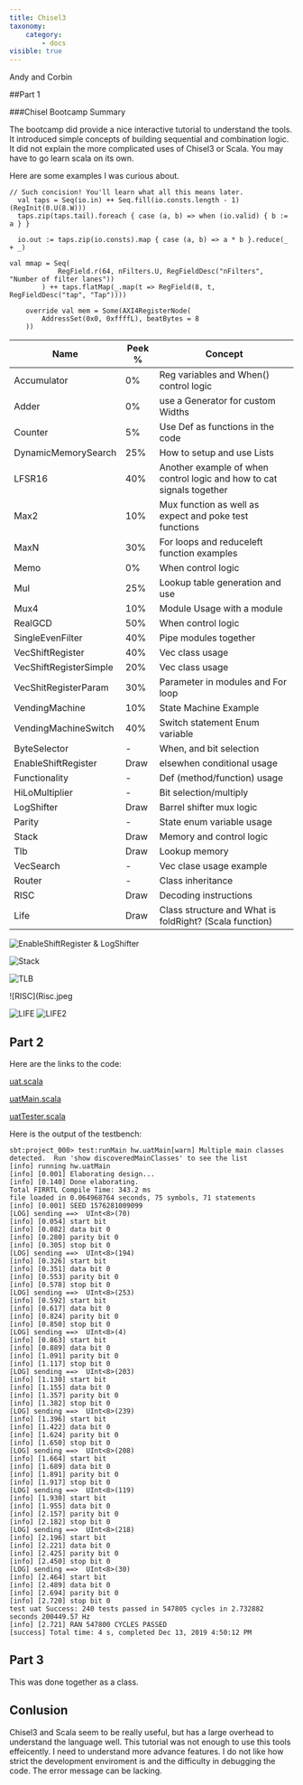 ```yaml
---
title: Chisel3
taxonomy:
    category:
        - docs
visible: true
---
```


Andy and Corbin

##Part 1

###Chisel Bootcamp Summary

The bootcamp did provide a nice interactive tutorial to understand the tools.
It introduced simple concepts of building sequential and combination logic.
It did not explain the more complicated uses of Chisel3 or Scala.
You may have to go learn scala on its own.

Here are some examples I was curious about.

~~~
// Such concision! You'll learn what all this means later.
  val taps = Seq(io.in) ++ Seq.fill(io.consts.length - 1)(RegInit(0.U(8.W)))
  taps.zip(taps.tail).foreach { case (a, b) => when (io.valid) { b := a } }

  io.out := taps.zip(io.consts).map { case (a, b) => a * b }.reduce(_ + _)

val mmap = Seq(
            RegField.r(64, nFilters.U, RegFieldDesc("nFilters", "Number of filter lanes"))
        ) ++ taps.flatMap(_.map(t => RegField(8, t, RegFieldDesc("tap", "Tap"))))

    override val mem = Some(AXI4RegisterNode(
        AddressSet(0x0, 0xffffL), beatBytes = 8
    ))
~~~



| Name  | Peek % | Concept|
| ----------- | ----------- |----------- |
| Accumulator | 0%          | Reg variables and When() control logic|
| Adder       | 0%          | use a Generator for custom Widths     |
| Counter     | 5%          | Use Def as functions in the code      |
| DynamicMemorySearch | 25% | How to setup and use Lists            |
| LFSR16      | 40%         | Another example of when control logic and how to cat signals together |
| Max2        | 10%         | Mux function as well as expect and poke test functions|
| MaxN        | 30%         | For loops and reduceleft function examples |
| Memo        | 0%          | When control logic                    |
| Mul         | 25%         | Lookup table generation and use       |
| Mux4        | 10%         | Module Usage with a module            |
| RealGCD     | 50%         | When control logic                    |
| SingleEvenFilter | 40%    | Pipe modules together                 |
| VecShiftRegister | 40%    | Vec class usage                       |
| VecShiftRegisterSimple | 20% | Vec class usage                    |
| VecShitRegisterParam | 30% | Parameter in modules and For loop    |
| VendingMachine | 10%      | State Machine Example                 |
| VendingMachineSwitch | 40% | Switch statement Enum variable       |
| ByteSelector | -          | When, and bit selection               |
| EnableShiftRegister | Draw | elsewhen conditional usage           |
| Functionality | -         | Def (method/function) usage           |
| HiLoMultiplier | -        | Bit selection/multiply                |
| LogShifter  | Draw        | Barrel shifter mux logic              |
| Parity      | -           | State enum variable usage             |
| Stack       | Draw        | Memory and control logic              |
| Tlb         | Draw        | Lookup memory                         |
| VecSearch   | -           | Vec clase usage example               |
| Router      | -           | Class inheritance                     |
| RISC        | Draw        | Decoding instructions                 |
| Life        | Draw        | Class structure and What is foldRight? (Scala function) |

![EnableShiftRegister & LogShifter](enableShiftRegister.jpeg)

![Stack](stack.jpeg)

![TLB](tlb.jpeg)

![RISC](Risc.jpeg

![LIFE](life.jpeg)
![LIFE2](life2.jpeg)

## Part 2

Here are the links to the code:

[uat.scala](https://github.com/AEW2015/522R/blob/master/pages/07.chisel3/uat.scala)

[uatMain.scala](https://github.com/AEW2015/522R/blob/master/pages/07.chisel3/uatMain.scala)

[uatTester.scala](https://github.com/AEW2015/522R/blob/master/pages/07.chisel3/uatTester.scala)

Here is the output of the testbench:

~~~
sbt:project_000> test:runMain hw.uatMain[warn] Multiple main classes detected.  Run 'show discoveredMainClasses' to see the list
[info] running hw.uatMain 
[info] [0.001] Elaborating design...
[info] [0.140] Done elaborating.
Total FIRRTL Compile Time: 343.2 ms
file loaded in 0.064968764 seconds, 75 symbols, 71 statements
[info] [0.001] SEED 1576281009099
[LOG] sending ==>  UInt<8>(70)
[info] [0.054] start bit
[info] [0.082] data bit 0
[info] [0.280] parity bit 0
[info] [0.305] stop bit 0
[LOG] sending ==>  UInt<8>(194)
[info] [0.326] start bit
[info] [0.351] data bit 0
[info] [0.553] parity bit 0
[info] [0.578] stop bit 0
[LOG] sending ==>  UInt<8>(253)
[info] [0.592] start bit
[info] [0.617] data bit 0
[info] [0.824] parity bit 0
[info] [0.850] stop bit 0
[LOG] sending ==>  UInt<8>(4)
[info] [0.863] start bit
[info] [0.889] data bit 0
[info] [1.091] parity bit 0
[info] [1.117] stop bit 0
[LOG] sending ==>  UInt<8>(203)
[info] [1.130] start bit
[info] [1.155] data bit 0
[info] [1.357] parity bit 0
[info] [1.382] stop bit 0
[LOG] sending ==>  UInt<8>(239)
[info] [1.396] start bit
[info] [1.422] data bit 0
[info] [1.624] parity bit 0
[info] [1.650] stop bit 0
[LOG] sending ==>  UInt<8>(208)
[info] [1.664] start bit
[info] [1.689] data bit 0
[info] [1.891] parity bit 0
[info] [1.917] stop bit 0
[LOG] sending ==>  UInt<8>(119)
[info] [1.930] start bit
[info] [1.955] data bit 0
[info] [2.157] parity bit 0
[info] [2.182] stop bit 0
[LOG] sending ==>  UInt<8>(218)
[info] [2.196] start bit
[info] [2.221] data bit 0
[info] [2.425] parity bit 0
[info] [2.450] stop bit 0
[LOG] sending ==>  UInt<8>(30)
[info] [2.464] start bit
[info] [2.489] data bit 0
[info] [2.694] parity bit 0
[info] [2.720] stop bit 0
test uat Success: 240 tests passed in 547805 cycles in 2.732882 seconds 200449.57 Hz
[info] [2.721] RAN 547800 CYCLES PASSED
[success] Total time: 4 s, completed Dec 13, 2019 4:50:12 PM
~~~

## Part 3

This was done together as a class.

## Conlusion

Chisel3 and Scala seem to be really useful, but has a large overhead to understand the language well.
This tutorial was not enough to use this tools effeicently. 
I need to understand more advance features.
I do not like how strict the development enviroment is and the difficulty in debugging the code.
The error message can be lacking.
